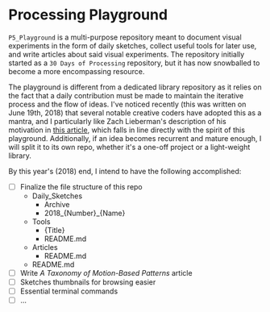 # Processing Playground

`P5_Playground` is a multi-purpose repository meant to document visual experiments in the form of daily sketches, collect useful tools for later use, and write articles about said visual experiments. The repository initially started as a `30 Days of Processing` repository, but it has now snowballed to become a more encompassing resource. 

The playground is different from a dedicated library repository as it relies on the fact that a daily contribution must be made to maintain the iterative process and the flow of ideas. I've noticed recently (this was written on June 19th, 2018) that several notable creative coders have adopted this as a mantra, and I particularly like Zach Lieberman's description of his motivation in [this article](https://medium.com/@zachlieberman/daily-sketches-in-2017-1b4234b0615d), which falls in line directly with the spirit of this playground. Additionally, if an idea becomes recurrent and mature enough, I will split it to its own repo, whether it's a one-off project or a light-weight library.

By this year's (2018) end, I intend to have the following accomplished:

- [ ] Finalize the file structure of this repo
    - Daily_Sketches
        - Archive
        - 2018_{Number}_{Name}
    - Tools
        - {Title}
        - README.md
    - Articles
        - README.md
    - README.md
- [ ] Write *A Taxonomy of Motion-Based Patterns* article
- [ ] Sketches thumbnails for browsing easier
- [ ] Essential terminal commands
- [ ] ...
